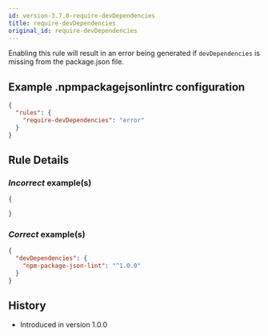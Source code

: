 ```yaml
---
id: version-3.7.0-require-devDependencies
title: require-devDependencies
original_id: require-devDependencies
---
```


Enabling this rule will result in an error being generated if `devDependencies` is missing from the package.json file.

## Example .npmpackagejsonlintrc configuration

```json
{
  "rules": {
    "require-devDependencies": "error"
  }
}
```

## Rule Details

### *Incorrect* example(s)

```json
{

}
```

### *Correct* example(s)

```json
{
  "devDependencies": {
    "npm-package-json-lint": "^1.0.0"
  }
}
```

## History

* Introduced in version 1.0.0
